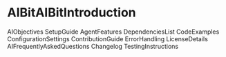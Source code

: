 # AIBitAIBitIntroduction
AIObjectives
SetupGuide
AgentFeatures
DependenciesList
CodeExamples
ConfigurationSettings
ContributionGuide
ErrorHandling
LicenseDetails
AIFrequentlyAskedQuestions
Changelog
TestingInstructions
